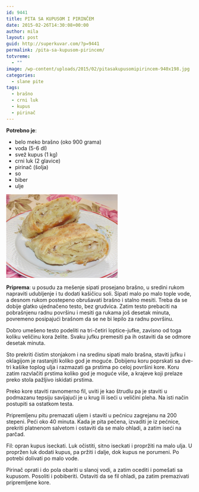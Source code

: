 ```yaml
---
id: 9441
title: PITA SA KUPUSOM I PIRINČEM
date: 2015-02-26T14:30:08+00:00
author: mila
layout: post
guid: http://superkuvar.com/?p=9441
permalink: /pita-sa-kupusom-pirincem/
totvreme:
  - ""
image: /wp-content/uploads/2015/02/pitasakupusomipirincem-940x198.jpg
categories:
  - slane pite
tags:
  - brašno
  - crni luk
  - kupus
  - pirinač
---
```

**Potrebno je**:

  * belo meko brašno (oko 900 grama)
  * voda (5-6 dl)
  * svež kupus (1 kg)
  * crni luk (2 glavice)
  * pirinač (šolja)
  * so
  * biber
  * ulje

[<img class="alignnone size-medium wp-image-9443" src="/wp-content/uploads/2015/02/pitasakupusomipirincem-1024x768.jpg" alt="pitasakupusomipirincem" width="300" height="225" />](/wp-content/uploads/2015/02/pitasakupusomipirincem.jpg)

**Priprema**: u posudu za mešenje sipati prosejano brašno, u sredini rukom napraviti udubljenje i tu dodati kašičicu soli. Sipati malo po malo tople vode, a desnom rukom postepeno obrušavati brašno i stalno mesiti. Treba da se dobije glatko ujednačeno testo, bez grudvica. Zatim testo prebaciti na pobrašnjenu radnu površinu i mesiti ga rukama još desetak minuta, povremeno posipajući brašnom da se ne bi lepilo za radnu površinu.

Dobro umešeno testo podeliti na tri-četiri loptice-jufke, zavisno od toga koliku veličinu kora želite. Svaku jufku premesiti pa ih ostaviti da se odmore desetak minuta.

Sto prekriti čistim stonjakom i na sredinu sipati malo brašna, staviti jufku i oklagijom je rastanjiti koliko god je moguće. Dobijenu koru poprskati sa dve-tri kašike toplog ulja i razmazati ga prstima po celoj površini kore. Koru zatim razvlačiti prstima koliko god je moguće više, a krajeve koji prelaze preko stola pažljivo iskidati prstima.

Preko kore staviti ravnomerno fil, uviti je kao štrudlu pa je staviti u podmazanu tepsiju savijajući je u krug ili iseći u veličini pleha. Na isti način postupiti sa ostatkom testa.

Pripremljenu pitu premazati uljem i staviti u pećnicu zagrejanu na 200 stepeni. Peći oko 40 minuta. Kada je pita pečena, izvaditi je iz pećnice, prekriti platnenom salvetom i ostaviti da se malo ohladi, a zatim iseći na parčad.

Fil: opran kupus iseckati. Luk očistiti, sitno iseckati i propržiti na malo ulja. U propržen luk dodati kupus, pa pržiti i dalje, dok kupus ne porumeni. Po potrebi dolivati po malo vode.

Pirinač oprati i do pola obariti u slanoj vodi, a zatim ocediti i pomešati sa kupusom. Posoliti i pobiberiti. Ostaviti da se fil ohladi, pa zatim premazivati pripremljene kore.